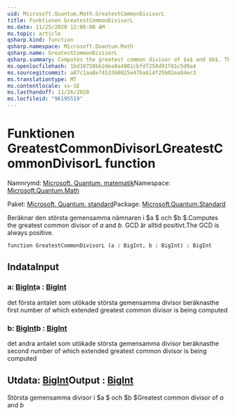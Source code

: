 ```yaml
---
uid: Microsoft.Quantum.Math.GreatestCommonDivisorL
title: Funktionen GreatestCommonDivisorL
ms.date: 11/25/2020 12:00:00 AM
ms.topic: article
qsharp.kind: function
qsharp.namespace: Microsoft.Quantum.Math
qsharp.name: GreatestCommonDivisorL
qsharp.summary: Computes the greatest common divisor of $a$ and $b$. The GCD is always positive.
ms.openlocfilehash: 1bd18758bb2dea8a4801cbfdf258d91f81c5d9a4
ms.sourcegitcommit: a87c1aa8e7453360025e47ba614f25b02ea84ec3
ms.translationtype: MT
ms.contentlocale: sv-SE
ms.lasthandoff: 11/26/2020
ms.locfileid: "96195519"
---
```

# <a name="greatestcommondivisorl-function"></a><span data-ttu-id="f4295-102">Funktionen GreatestCommonDivisorL</span><span class="sxs-lookup"><span data-stu-id="f4295-102">GreatestCommonDivisorL function</span></span>

<span data-ttu-id="f4295-103">Namnrymd: [Microsoft. Quantum. matematik](xref:Microsoft.Quantum.Math)</span><span class="sxs-lookup"><span data-stu-id="f4295-103">Namespace: [Microsoft.Quantum.Math](xref:Microsoft.Quantum.Math)</span></span>

<span data-ttu-id="f4295-104">Paket: [Microsoft. Quantum. standard](https://nuget.org/packages/Microsoft.Quantum.Standard)</span><span class="sxs-lookup"><span data-stu-id="f4295-104">Package: [Microsoft.Quantum.Standard](https://nuget.org/packages/Microsoft.Quantum.Standard)</span></span>


<span data-ttu-id="f4295-105">Beräknar den största gemensamma nämnaren i $a $ och $b $.</span><span class="sxs-lookup"><span data-stu-id="f4295-105">Computes the greatest common divisor of $a$ and $b$.</span></span> <span data-ttu-id="f4295-106">GCD är alltid positivt.</span><span class="sxs-lookup"><span data-stu-id="f4295-106">The GCD is always positive.</span></span>

```qsharp
function GreatestCommonDivisorL (a : BigInt, b : BigInt) : BigInt
```


## <a name="input"></a><span data-ttu-id="f4295-107">Indata</span><span class="sxs-lookup"><span data-stu-id="f4295-107">Input</span></span>

### <a name="a--bigint"></a><span data-ttu-id="f4295-108">a: [BigInt](xref:microsoft.quantum.lang-ref.bigint)</span><span class="sxs-lookup"><span data-stu-id="f4295-108">a : [BigInt](xref:microsoft.quantum.lang-ref.bigint)</span></span>

<span data-ttu-id="f4295-109">det första antalet som utökade största gemensamma divisor beräknas</span><span class="sxs-lookup"><span data-stu-id="f4295-109">the first number of which extended greatest common divisor is being computed</span></span>


### <a name="b--bigint"></a><span data-ttu-id="f4295-110">b: [BigInt](xref:microsoft.quantum.lang-ref.bigint)</span><span class="sxs-lookup"><span data-stu-id="f4295-110">b : [BigInt](xref:microsoft.quantum.lang-ref.bigint)</span></span>

<span data-ttu-id="f4295-111">det andra antalet som utökade största gemensamma divisor beräknas</span><span class="sxs-lookup"><span data-stu-id="f4295-111">the second number of which extended greatest common divisor is being computed</span></span>



## <a name="output--bigint"></a><span data-ttu-id="f4295-112">Utdata: [BigInt](xref:microsoft.quantum.lang-ref.bigint)</span><span class="sxs-lookup"><span data-stu-id="f4295-112">Output : [BigInt](xref:microsoft.quantum.lang-ref.bigint)</span></span>

<span data-ttu-id="f4295-113">Största gemensamma divisor i $a $ och $b $</span><span class="sxs-lookup"><span data-stu-id="f4295-113">Greatest common divisor of $a$ and $b$</span></span>